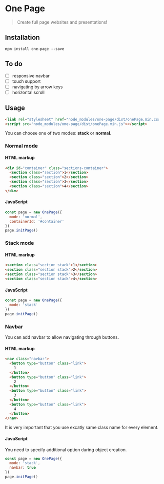 # One Page

> Create full page websites and presentations!

## Installation

`npm install one-page --save`

## To do
- [ ] responsive navbar
- [ ] touch support
- [ ] navigating by arrow keys
- [ ] horizontal scroll

## Usage

```HTML
<link rel="stylesheet" href="node_modules/one-page/dist/onePage.min.css">
<script src="node_modules/one-page/dist/onePage.min.js"></script>
```

You can choose one of two modes: **stack** or **normal**.

### Normal mode

#### HTML markup

```HTML
<div id="container" class="sections-container">
  <section class="section">1</section>
  <section class="section">2</section>
  <section class="section">3</section>
  <section class="section">4</section>
</div>
```

#### JavaScript

```javascript
const page = new OnePage({
  mode: 'normal',
  containerId: '#container'
})
page.initPage()
```

### Stack mode

#### HTML markup

```HTML
<section class="section stack">1</section>
<section class="section stack">2</section>
<section class="section stack">3</section>
<section class="section stack">4</section>
```

#### JavaScript

```javascript
const page = new OnePage({
  mode: 'stack'
})
page.initPage()
```

### Navbar

You can add navbar to allow navigating through buttons.

#### HTML markup

```HTML
<nav class="navbar">
  <button type="button" class="link">
    1
  </button>
  <button type="button" class="link">
    2
  </button>
  <button type="button" class="link">
    3
  </button>
  <button type="button" class="link">
    4
  </button>
</nav>
```

It is very important that you use excatly same class name for every element.

#### JavaScript

You need to specify additional option during object creation.

```javascript
const page = new OnePage({
  mode: 'stack',
  navbar: true
})
page.initPage()
```